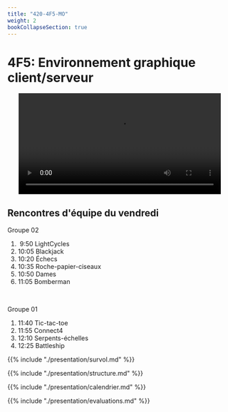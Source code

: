 ```yaml
---
title: "420-4F5-MO"
weight: 2
bookCollapseSection: true
---
```


# 4F5: Environnement graphique client/serveur

<center>
<video width="90%" src="bonjour.mp4" type="video/mp4" controls>
</center>

<!--
$[embed ./presentation/premiere_semaine]()
-->

## Rencontres d'équipe du vendredi

Groupe 02

1. &nbsp;9:50 LightCycles
1. 10:05 Blackjack
1. 10:20 Échecs
1. 10:35 Roche-papier-ciseaux
1. 10:50 Dames
1. 11:05 Bomberman

<br>

Groupe 01

1. 11:40 Tic-tac-toe
1. 11:55 Connect4
1. 12:10 Serpents-échelles
1. 12:25 Battleship

{{% include "./presentation/survol.md" %}}

{{% include "./presentation/structure.md" %}}

{{% include "./presentation/calendrier.md" %}}

{{% include "./presentation/evaluations.md" %}}


